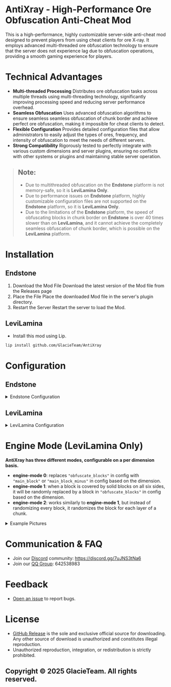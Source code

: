 # AntiXray - High-Performance Ore Obfuscation Anti-Cheat Mod
This is a high-performance, highly customizable server-side anti-cheat mod designed to prevent players from using cheat clients for ore X-ray. It employs advanced multi-threaded ore obfuscation technology to ensure that the server does not experience lag due to obfuscation operations, providing a smooth gaming experience for players.

# Technical Advantages
- **Multi-threaded Processing** Distributes ore obfuscation tasks across multiple threads using multi-threading technology, significantly improving processing speed and reducing server performance overhead.  
- **Seamless Obfuscation** Uses advanced obfuscation algorithms to ensure seamless seamless obfuscation of chunk border and achieve perfect ore obfuscation, making it impossible for cheat clients to detect.  
- **Flexible Configuration** Provides detailed configuration files that allow administrators to easily adjust the types of ores, frequency, and intensity of obfuscation to meet the needs of different servers.
- **Strong Compatibility** Rigorously tested to perfectly integrate with various custom dimensions and server plugins, ensuring no conflicts with other systems or plugins and maintaining stable server operation. 
> ## Note: 
> - Due to multithreaded obfuscation on the **Endstone** platform is not memory-safe, so it is **LeviLamina Only**.
> - Due to performance issues on **Endstone** platform, highly customizable configuration files are not supported on the **Endstone** platform, so it is **LeviLamina Only**.
> - Due to the limitations of the **Endstone** platform, the speed of obfuscating blocks in chunk border on **Endstone** is over 40 times slower than on **LeviLamina**, and it cannot achieve the completely seamless obfuscation of chunk border, which is possible on the **LeviLamina** platform.

# Installation
## Endstone
1. Download the Mod File Download the latest version of the Mod file from the Releases page
2. Place the File Place the downloaded Mod file in the server's plugin directory.
3. Restart the Server Restart the server to load the Mod.
## LeviLamina
- Install this mod using Lip.
```bash
lip install github.com/GlacieTeam/AntiXray
```

# Configuration
## Endstone
<details>
  <summary>Endstone Configuration</summary>

```json
{
    "obfuscate_border": false  // whether obfuscate chunck border, this will incur an additional performance overhead of 3-4 times.
}
```
</details>

## LeviLamina
<details>
  <summary>LeviLamina Configuration</summary>

```json
{
    "version": 0,  // config version, do NOT modify it 
    "max_threads": 4,  // The max number of threads used by the ore obfuscation engine, setting it to 0 means using the number of physical threads.
    "dimensions": {  // dimension config, you can also add custom dimensions
        "minecraft:nether": {
            "enable": true,    // enable obfuscation
            "engine_mode": 1,  // obfuscation engine mode, see engine mode for more details
            "max_height": 128,  // obfuscation max block y hight, must be a multiple of 16
            "update_radius": 2,  // update block radius, set it too large may cause performance issues.
            "obfuscate_blocks": [  // if you are using engine mode 0, these are blocks will hide, else are fake ores will send to clients.
                "minecraft:ancient_debris",
                "minecraft:nether_gold_ore",
                "minecraft:quartz_ore"
            ],
            "main_block": "minecraft:netherrack"  // optional. This will only be used in engine mode 0, will send ture ores as main block.
        },
        "minecraft:overworld": {
            "enable": true,
            "engine_mode": 2,
            "max_height": 256,
            "update_radius": 2,
            "obfuscate_blocks": [
                "minecraft:coal_ore",
                "minecraft:copper_ore",
                "minecraft:deepslate_coal_ore",
                "minecraft:deepslate_copper_ore",
                "minecraft:deepslate_diamond_ore",
                "minecraft:deepslate_emerald_ore",
                "minecraft:deepslate_gold_ore",
                "minecraft:deepslate_iron_ore",
                "minecraft:deepslate_lapis_ore",
                "minecraft:deepslate_redstone_ore",
                "minecraft:diamond_ore",
                "minecraft:emerald_ore",
                "minecraft:gold_ore",
                "minecraft:iron_ore",
                "minecraft:lapis_ore",
                "minecraft:raw_copper_block",
                "minecraft:raw_iron_block",
                "minecraft:redstone_ore"
            ],
            "main_block": "minecraft:stone",
            "main_block_minus": "minecraft:deepslate"   // optional. This will only be used in engine mode 0, will send ture ores as main block when block y is minus.
        }
        // You can also add custom dimensions here
    }
}
```
</details>

# Engine Mode (LeviLamina Only)
**AntiXray has three different modes, configurable on a per dimension basis.**
- **engine-mode 0**: replaces `"obfuscate_blocks"` in config with `"main_block"` or `"main_block_minus"` in config based on the dimension.
- **engine-mode 1**: when a block is covered by solid blocks on all six sides, it will be randomly replaced by a block in `"obfuscate_blocks"` in config based on the dimension. 
- **engine-mode 2**: works similarly to **engine-mode 1**, but instead of randomizing every block, it randomizes the block for each layer of a chunk.

<details>
  <summary>Example Pictures</summary>

TODO

</details>

# Communication & FAQ
- Join our [Discord](https://discord.gg/7uJNS3tNa6) community: https://discord.gg/7uJNS3tNa6
- Join our [QQ Group](https://qm.qq.com/q/1yn1ZHEoyY): 642538983

# Feedback
- [Open an issue](https://github.com/GlacieTeam/AntiXray/issues) to report bugs.

# License
- [GitHub Release](https://github.com/GlacieTeam/AntiXray/releases) is the sole and exclusive official source for downloading. Any other source of download is unauthorized and constitutes illegal reproduction. 
- Unauthorized reproduction, integration, or redistribution is strictly prohibited.

## Copyright © 2025 GlacieTeam. All rights reserved.
